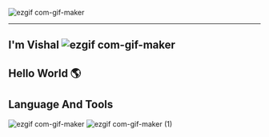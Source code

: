 ![ezgif com-gif-maker](https://user-images.githubusercontent.com/88853198/147050133-9d831f4a-22dc-40b0-8da2-264ee5884f21.gif)

-----------


## I'm Vishal     ![ezgif com-gif-maker](https://user-images.githubusercontent.com/88853198/147049567-e3e29c50-df93-419c-91e6-71f31743a074.png)

##  Hello World 🌎

## Language And Tools
![ezgif com-gif-maker](https://user-images.githubusercontent.com/88853198/147052211-98bfa23a-60e3-4025-bbce-2634c19e6994.jpg) ![ezgif com-gif-maker (1)](https://user-images.githubusercontent.com/88853198/147052330-7622bb16-625b-4cfd-b91c-05d358df750d.png)



<!--
**Vishalk29/Vishalk29** is a ✨ _special_ ✨ repository because its `README.md` (this file) appears on your GitHub profile.




Here are some ideas to get you started:

- 🔭 I’m currently working on 
- 🌱 I’m currently learning 
- 👯 I’m looking to collaborate on ...
- 🤔 I’m looking for help with ...
- 💬 Ask me about ...
- 📫 How to reach me: ...
- 😄 Pronouns: ...
- ⚡ Fun fact: ...
-->
